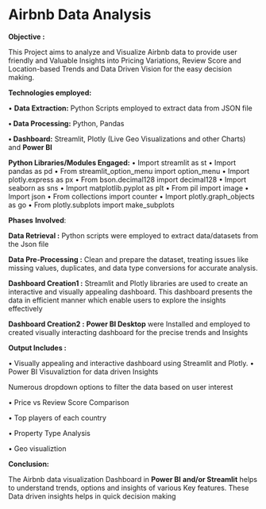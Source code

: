 # Airbnb Data Analysis

**Objective :**

This Project aims to analyze and Visualize Airbnb data to provide user friendly and Valuable Insights into Pricing Variations, Review Score and Location-based Trends and Data Driven Vision for the easy decision making. 

**Technologies employed:**

•	**Data Extraction:** Python Scripts employed to extract data from JSON file

**•	Data Processing:** Python, Pandas

**•	Dashboard:** Streamlit, Plotly (Live Geo Visualizations and other Charts) and **Power BI**

**Python Libraries/Modules Engaged:**
•	Import streamlit as st
•	Import pandas as pd
•	From streamlit_option_menu import option_menu
•	Import plotly.express as px
•	From bson.decimal128 import decimal128
•	Import seaborn as sns
•	Import matplotlib.pyplot as plt
•	From pil import image
•	Import json
•	From collections import counter
•	Import plotly.graph_objects as go
•	From plotly.subplots import make_subplots

**Phases** **Involved**:

**Data Retrieval :** Python scripts were employed to extract data/datasets from the Json file

**Data Pre-Processing :** Clean and prepare the dataset, treating issues like missing values, duplicates, and data type conversions for accurate analysis.

**Dashboard Creation1 :** Streamlit and Plotly libraries are used to create an interactive and visually appealing dashboard. This dashboard presents the data in efficient manner which enable users to explore the insights effectively

**Dashboard Creation2 :** **Power BI Desktop** were Installed and employed to created visually interacting dashboard for the precise trends and Insights

**Output Includes :**

•	Visually appealing and interactive dashboard using Streamlit and Plotly.
•	Power BI Visuvaliztion for data driven Insights

Numerous dropdown options to filter the data based on user interest

•	Price vs Review Score Comparison

•	Top players of each country

•	Property Type Analysis

•	Geo visualiztion

  

**Conclusion:**

The Airbnb data visualization Dashboard in **Power BI** **and/or Streamlit** helps to understand trends, options and insights of various Key features. These Data driven insights helps in quick decision making
